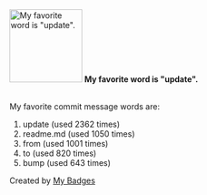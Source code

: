 <img src="https://github.com/my-badges/my-badges/blob/master/src/all-badges/favorite-word/favorite-word.png?raw=true" alt="My favorite word is &quot;update&quot;." title="My favorite word is &quot;update&quot;." width="128">
<strong>My favorite word is &quot;update&quot;.</strong>
<br><br>

My favorite commit message words are:

1. update (used 2362 times)
2. readme.md (used 1050 times)
3. from (used 1001 times)
4. to (used 820 times)
5. bump (used 643 times)


Created by <a href="https://github.com/my-badges/my-badges">My Badges</a>